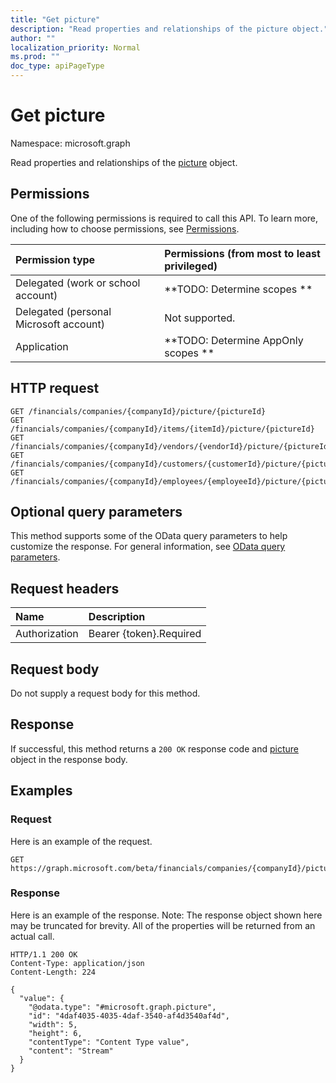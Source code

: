 ```yaml
---
title: "Get picture"
description: "Read properties and relationships of the picture object."
author: ""
localization_priority: Normal
ms.prod: ""
doc_type: apiPageType
---
```


# Get picture

Namespace: microsoft.graph

Read properties and relationships of the [picture](../resources/picture.md) object.

## Permissions
One of the following permissions is required to call this API. To learn more, including how to choose permissions, see [Permissions](/concepts/permissions-reference.md).

|Permission type|Permissions (from most to least privileged)|
|:---|:---|
|Delegated (work or school account)|**TODO: Determine scopes **|
|Delegated (personal Microsoft account)|Not supported.|
|Application|**TODO: Determine AppOnly scopes **|

## HTTP request
<!-- {
  "blockType": "ignored"
}
-->
``` http
GET /financials/companies/{companyId}/picture/{pictureId}
GET /financials/companies/{companyId}/items/{itemId}/picture/{pictureId}
GET /financials/companies/{companyId}/vendors/{vendorId}/picture/{pictureId}
GET /financials/companies/{companyId}/customers/{customerId}/picture/{pictureId}
GET /financials/companies/{companyId}/employees/{employeeId}/picture/{pictureId}
```

## Optional query parameters
This method supports some of the OData query parameters to help customize the response. For general information, see [OData query parameters](/graph/query-parameters).

## Request headers
|Name|Description|
|:---|:---|
|Authorization|Bearer {token}.Required|

## Request body
Do not supply a request body for this method.

## Response
If successful, this method returns a `200 OK` response code and [picture](../resources/picture.md) object in the response body.

## Examples

### Request
Here is an example of the request.
<!-- {
  "blockType": "request",
  "name": "get_picture"
}
-->
``` http
GET https://graph.microsoft.com/beta/financials/companies/{companyId}/picture/{pictureId}
```

### Response
Here is an example of the response. Note: The response object shown here may be truncated for brevity. All of the properties will be returned from an actual call.
<!-- {
  "blockType": "response",
  "truncated": true,
  "@odata.type": "microsoft.graph.picture"
}
-->
``` http
HTTP/1.1 200 OK
Content-Type: application/json
Content-Length: 224

{
  "value": {
    "@odata.type": "#microsoft.graph.picture",
    "id": "4daf4035-4035-4daf-3540-af4d3540af4d",
    "width": 5,
    "height": 6,
    "contentType": "Content Type value",
    "content": "Stream"
  }
}
```

